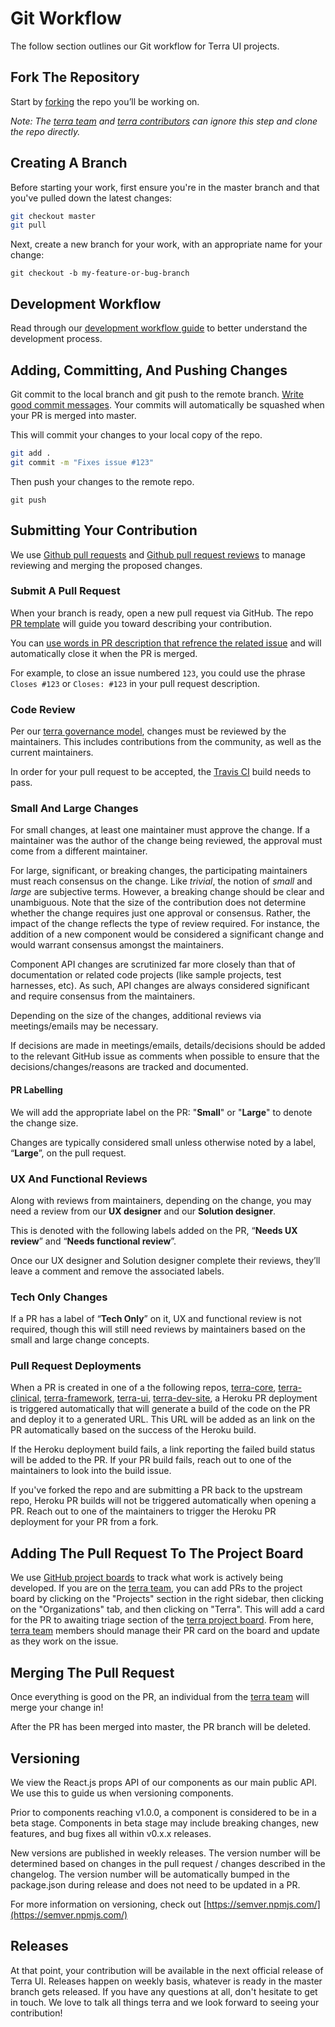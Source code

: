 # Git Workflow
The follow section outlines our Git workflow for Terra UI projects.

## Fork The Repository

Start by [forking](https://help.github.com/articles/fork-a-repo/) the repo you’ll be working on.

_Note: The [terra team](https://github.com/orgs/cerner/teams/terra) and [terra contributors](https://github.com/orgs/cerner/teams/terra-contributors) can ignore this step and clone the repo directly._

## Creating A Branch

Before starting your work, first ensure you're in the master branch and that you've pulled down the latest changes:

```sh
git checkout master
git pull
```

Next, create a new branch for your work, with an appropriate name for your change:

`git checkout -b my-feature-or-bug-branch`

## Development Workflow

Read through our [development workflow guide](#/contributing/terra-ui/developer-workflow) to better understand the development process.

## Adding, Committing, And Pushing Changes

Git commit to the local branch and git push to the remote branch. [Write good commit messages](http://tbaggery.com/2008/04/19/a-note-about-git-commit-messages.html).
Your commits will automatically be squashed when your PR is merged into master.

This will commit your changes to your local copy of the repo.

```sh
git add .
git commit -m "Fixes issue #123"
```

Then push your changes to the remote repo.

`git push`

## Submitting Your Contribution

We use [Github pull requests](https://help.github.com/articles/about-pull-requests/) and [Github pull request reviews](https://help.github.com/articles/about-pull-request-reviews/) to manage reviewing and merging the proposed changes.

### Submit A Pull Request

When your branch is ready, open a new pull request via GitHub. The repo [PR template](https://github.com/cerner/terra-ui/blob/master/.github/PULL_REQUEST_TEMPLATE.md) will guide you toward describing your contribution.

You can [use words in PR description that refrence the related issue](https://help.github.com/articles/closing-issues-using-keywords/) and will automatically close it when the PR is merged.

For example, to close an issue numbered `123`, you could use the phrase `Closes #123` or `Closes: #123` in your pull request description.

### Code Review

Per our [terra governance model](https://github.com/cerner/terra-ui/blob/master/GOVERNANCE.md), changes must be reviewed by the maintainers. This includes contributions from the community, as well as the current maintainers.

In order for your pull request to be accepted, the [Travis CI](https://travis-ci.org/) build needs to pass.

### Small And Large Changes

For small changes, at least one maintainer must approve the change. If a maintainer was the author of the change being reviewed, the approval must come from a different maintainer.

For large, significant, or breaking changes, the participating maintainers must reach consensus on the change. Like *trivial*, the notion of *small* and *large* are subjective terms. However, a breaking change should be clear and unambiguous. Note that the size of the contribution does not determine whether the change requires just one approval or consensus. Rather, the impact of the change reflects the type of review required. For instance, the addition of a new component would be considered a significant change and would warrant consensus amongst the maintainers.

Component API changes are scrutinized far more closely than that of documentation or related code projects (like sample projects, test harnesses, etc). As such, API changes are always considered significant and require consensus from the maintainers.

Depending on the size of the changes, additional reviews via meetings/emails may be necessary.

If decisions are made in meetings/emails, details/decisions should be added to the relevant GitHub issue as comments when possible to ensure that the decisions/changes/reasons are tracked and documented.

#### PR Labelling

We will add the appropriate label on the PR: "**Small**" or "**Large**" to denote the change size.

Changes are typically considered small unless otherwise noted by a label, “**Large**”, on the pull request.

### UX And Functional Reviews

Along with reviews from maintainers, depending on the change, you may need a review from our **UX designer** and our **Solution designer**.

This is denoted with the following labels added on the PR, “**Needs UX review**” and “**Needs functional review**”.

Once our UX designer and Solution designer complete their reviews, they’ll leave a comment and remove the associated labels.

### Tech Only Changes
If a PR has a label of “**Tech Only**” on it, UX and functional review is not required, though this will still need reviews by maintainers based on the small and large change concepts.

### Pull Request Deployments

When a PR is created in one of a the following repos, [terra-core](https://github.com/cerner/terra-core), [terra-clinical](https://github.com/cerner/terra-clinical), [terra-framework](https://github.com/cerner/terra-framework), [terra-ui](https://github.com/cerner/terra-ui), [terra-dev-site](https://github.com/cerner/terra-dev-site), a Heroku PR deployment is triggered automatically that will generate a build of the code on the PR and deploy it to a generated URL. This URL will be added as an link on the PR automatically based on the success of the Heroku build.

If the Heroku deployment build fails, a link reporting the failed build status will be added to the PR. If your PR build fails, reach out to one of the maintainers to look into the build issue.

If you've forked the repo and are submitting a PR back to the upstream repo, Heroku PR builds will not be triggered automatically when opening a PR. Reach out to one of the maintainers to trigger the Heroku PR deployment for your PR from a fork.

## Adding The Pull Request To The Project Board

We use [GitHub project boards](https://help.github.com/articles/about-project-boards/) to track what work is actively being developed. If you are on the [terra team](https://github.com/orgs/cerner/teams/terra), you can add PRs to the project board by clicking on the "Projects" section in the right sidebar, then clicking on the "Organizations" tab, and then clicking on "Terra". This will add a card for the PR to awaiting triage section of the [terra project board](https://github.com/orgs/cerner/projects/1). From here, [terra team](https://github.com/orgs/cerner/teams/terra) members should manage their PR card on the board and update as they work on the issue.

## Merging The Pull Request

Once everything is good on the PR, an individual from the [terra team](https://github.com/orgs/cerner/teams/terra) will merge your change in!

After the PR has been merged into master, the PR branch will be deleted.

## Versioning

We view the React.js props API of our components as our main public API. We use this to guide us when versioning components.

Prior to components reaching v1.0.0, a component is considered to be in a beta stage. Components in beta stage may include breaking changes, new features, and bug fixes all within v0.x.x releases.

New versions are published in weekly releases. The version number will be determined based on changes in the pull request / changes described in the changelog. The version number will be automatically bumped in the package.json during release and does not need to be updated in a PR.

For more information on versioning, check out [https://semver.npmjs.com/](https://semver.npmjs.com/)

## Releases

At that point, your contribution will be available in the next official release of Terra UI. Releases happen on weekly basis, whatever is ready in the master branch gets released. If you have any questions at all, don't hesitate to get in touch. We love to talk all things terra and we look forward to seeing your contribution!
